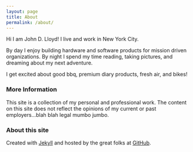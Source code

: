 ```yaml
---
layout: page
title: About
permalink: /about/
---
```


Hi I am John D. Lloyd! I live and work in New York City.

By day I enjoy building hardware and software products for mission driven organizations. By night I spend my time reading, taking pictures, and dreaming about my next adventure.

I get excited about good bbq, premium diary products, fresh air, and bikes!

### More Information

This site is a collection of my personal and professional work. The content on this site does not reflect the opinions of my current or past employers...blah blah legal mumbo jumbo.

### About this site

Created with [Jekyll](https://jekyllrb.com) and hosted by the great folks at [GitHub](https://pages.github.com).
